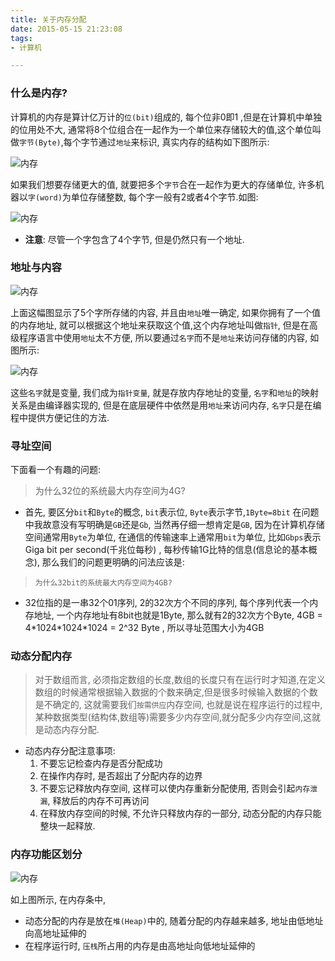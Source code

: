 ```yaml
---
title: 关于内存分配
date: 2015-05-15 21:23:08
tags:
- 计算机

---
```


### **什么是内存?**

计算机的内存是算计亿万计的`位(bit)`组成的, 每个位非0即1 ,但是在计算机中单独的位用处不大, 通常将8个位组合在一起作为一个单位来存储较大的值,这个单位叫做`字节(Byte)`,每个字节通过`地址`来标识, 真实内存的结构如下图所示:
<!--more-->
![内存](\img\关于内存分配\pointer1.JPG)
 
如果我们想要存储更大的值, 就要把多个`字节`合在一起作为更大的存储单位, 许多机器以`字(word)`为单位存储整数, 每个字一般有2或者4个字节.如图:

![内存](\img\关于内存分配\pointer2.JPG)

- **注意**: 尽管一个字包含了4个字节, 但是仍然只有一个地址.

### 地址与内容

![内存](\img\关于内存分配\pointer3.JPG)

上面这幅图显示了5个字所存储的内容, 并且由`地址`唯一确定, 如果你拥有了一个值的内存地址, 就可以根据这个地址来获取这个值,这个内存地址叫做`指针`, 但是在高级程序语言中使用`地址`太不方便, 所以要通过`名字`而不是`地址`来访问存储的内容, 如图所示:

![内存](\img\关于内存分配\pointer4.JPG)

这些`名字`就是变量, 我们成为`指针变量`, 就是存放内存地址的变量, `名字`和`地址`的映射关系是由编译器实现的, 但是在底层硬件中依然是用`地址`来访问内存, `名字`只是在编程中提供方便记住的方法.

### 寻址空间

下面看一个有趣的问题:

> 为什么32位的系统最大内存空间为4G?

- 首先, 要区分`bit`和`Byte`的概念, `bit`表示位, `Byte`表示字节,`1Byte=8bit` 在问题中我故意没有写明确是`GB`还是`Gb`, 当然再仔细一想肯定是`GB`, 因为在计算机存储空间通常用`Byte`为单位, 在通信的传输速率上通常用`bit`为单位, 比如`Gbps`表示 Giga bit per second(千兆位每秒) , 每秒传输1G比特的信息(信息论的基本概念), 那么我们的问题更明确的问法应该是:

> `为什么32bit的系统最大内存空间为4GB?`

- 32位指的是一串32个01序列, 2的32次方个不同的序列, 每个序列代表一个内存地址, 一个内存地址有8bit也就是1Byte, 那么就有2的32次方个Byte, 4GB = 4\*1024\*1024\*1024 = 2^32 Byte , 所以寻址范围大小为4GB

### 动态分配内存

> 对于数组而言, 必须指定数组的长度,数组的长度只有在运行时才知道,在定义数组的时候通常根据输入数据的个数来确定,但是很多时候输入数据的个数是不确定的, 这就需要我们`按需供应`内存空间, 也就是说在程序运行的过程中,某种数据类型(结构体,数组等)需要多少内存空间,就分配多少内存空间,这就是动态内存分配.

-   动态内存分配注意事项:
    1. 不要忘记检查内存是否分配成功
    2. 在操作内存时, 是否超出了分配内存的边界
    3. 不要忘记释放内存空间, 这样可以使内存重新分配使用, 否则会引起`内存泄漏`, 释放后的内存不可再访问
    4. 在释放内存空间的时候, 不允许只释放内存的一部分, 动态分配的内存只能整块一起释放.
    
### 内存功能区划分

![内存](\img\关于内存分配\memory.JPG)

如上图所示, 在内存条中, 
- 动态分配的内存是放在`堆(Heap)`中的, 随着分配的内存越来越多, 地址由低地址向高地址延伸的
- 在程序运行时, `压栈`所占用的内存是由高地址向低地址延伸的


 





